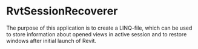 # RvtSessionRecoverer
The purpose of this application is to create a LINQ-file, which can be used to store information about opened views in active session 
and to restore windows after initial launch of Revit.
